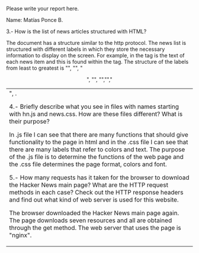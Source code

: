 Please write your report here.

Name: Matías Ponce B.

3.- How is the list of news articles structured with HTML?

The document has a structure similar to the http protocol.
The news list is structured with different labels in which they store the necessary information to display on the screen. For example, in the <a> tag is the text of each news item and this is found within the <td> tag.
The structure of the labels from least to greatest is "<head>", "<body>", "<center>", "<table>", "<tbody>","<tr>","<td>", <a>.

4.- Briefly describe what you see in files with names starting with hn.js and news.css. How are these files different? What is their purpose?

In .js file I can see that there are many functions that should give functionality to the page in html and in the .css file I can see that there are many labels that refer to colors and text.
The purpose of the .js file is to determine the functions of the web page and the .css file determines the page format, colors and font.

5.- How many requests has it taken for the browser to download the Hacker News main page? What are the HTTP request methods in each case? Check out the HTTP response headers and find out what kind of web server is used for this website.

The browser downloaded the Hacker News main page again. The page downloads seven resources and all are obtained through the get method.
The web server that uses the page is "nginx".